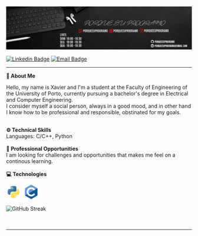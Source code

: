 <img src="images/header.png"></img>

[![Linkedin Badge](https://img.shields.io/badge/-LinkedIn-blue?style=for-the-badge&logo=Linkedin&logoColor=white)](https://www.linkedin.com/in/xavier-alvess/)
[![Email Badge](https://img.shields.io/badge/-Email-4d0087?style=for-the-badge&logo=protonmail&cacheSeconds=3600&link=mailto:daniel.marquesedigital@gmail.com)](mailto:xavieralves.2003@outlook.com)

<hr/>

<summary><b>🚀 About Me</b></summary>
  
Hello, my name is Xavier and I'm a student at the Faculty of Engineering of the University of Porto, currently pursuing a bachelor's degree in Electrical and Computer Engineering.<br>
I consider myself a social person, always in a good mood, and in other hand I know how to be professional and responsible, obstinated for my goals.<br>
<br>

<summary><b>⚙️ Technical Skills</b></summary>
Languages: C/C++, Python<br>
<br>

<summary><b>💼 Professional Opportunities</b></summary>
I am looking for challenges and opportunities that makes me feel on a continous learning.<br>
<br>

<summary><b>💻 Technologies</b></summary>

<p>
  <img src="https://github.com/devicons/devicon/blob/master/icons/python/python-original.svg" title="Python" alt="Python" width="40" height="40"/>&nbsp;
    <img src="https://github.com/devicons/devicon/blob/master/icons/c/c-original.svg" title="C" alt="C" width="40" height="40"/>&nbsp;
</p>


<div>
  <img src="https://streak-stats.demolab.com?user=Xavier-Alves&theme=dark" alt="GitHub Streak" />
</div>

<div>
  <img vertical-align="baseline" src="https://github-readme-stats-nu-eight-50.vercel.app/api/top-langs/?username=Xavier-Alves&hide_progress=true&langs_count=6&theme=dark"  alt=""/>
</div>

<div>
  <img vertical-align="baseline" src="https://github-readme-stats-nu-eight-50.vercel.app/api?username=Xavier-Alves&show_icons=true&theme=dark&hide_title=true&rank_icon=github&hide_rank=true&hide=contribs"  alt=""/>
</div>

<hr/>

  <img src="https://komarev.com/ghpvc/?username=Xavier-Alves&style=flat-square&color=211B15" alt=""/>

